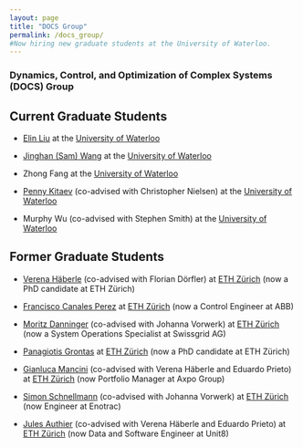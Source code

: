 ```yaml
---
layout: page
title: "DOCS Group"
permalink: /docs_group/
#Now hiring new graduate students at the University of Waterloo.
---
```


### Dynamics, Control, and Optimization of Complex Systems (DOCS) Group

## Current Graduate Students

- [Elin Liu](https://www.linkedin.com/in/elinliu2/?originalSubdomain=ca)
at the [University of Waterloo](https://uwaterloo.ca/electrical-computer-engineering/)

- [Jinghan (Sam) Wang](https://www.linkedin.com/in/jinghan-sam-wang/?originalSubdomain=ca) at the [University of Waterloo](https://uwaterloo.ca/electrical-computer-engineering/)

- Zhong Fang at the [University of Waterloo](https://uwaterloo.ca/electrical-computer-engineering/)

- [Penny Kitaev](https://www.linkedin.com/in/alex-kitaev/?originalSubdomain=ca)
(co-advised with Christopher Nielsen) at the [University of Waterloo](https://uwaterloo.ca/electrical-computer-engineering/)

- Murphy Wu (co-advised with Stephen Smith) at the [University of Waterloo](https://uwaterloo.ca/electrical-computer-engineering/)


## Former Graduate Students

- [Verena Häberle](https://control.ee.ethz.ch/people/profile.verena-haeberle.html) (co-advised with Florian Dörfler) at [ETH Zürich](https://control.ee.ethz.ch/) (now a PhD candidate at ETH Zürich)

- [Francisco Canales Perez](https://ch.linkedin.com/in/francisco-canales-perez?trk=public_profile_browsemap) at [ETH Zürich](https://control.ee.ethz.ch/)
(now a Control Engineer at ABB)

- [Moritz Danninger](https://ch.linkedin.com/in/moritz-danninger-7b9075206) (co-advised with Johanna Vorwerk) at [ETH Zürich](https://control.ee.ethz.ch/)
(now a System Operations Specialist at Swissgrid AG)

- [Panagiotis Grontas](https://ch.linkedin.com/in/panagiotis-grontas-4517b0184?challengeId=AQGj7S-mw_btlgAAAYHfkq0WLxcMk423Q8NZ-rU2p4IoMVZrkWTmuFOlRsKO25BmXdayGh1f9ZIt0jItaCAKnKYO7kXFK2Gbww&submissionId=3c190ec8-b3f5-ff16-6ff5-dbe3806d846c&challengeSource=AgEDv5-8G_AKuwAAAYHfktOjudFUdYZAX8KYU8oEUZ3OJnt2ApZn8tKL2TUDuBg&challegeType=AgE9UbE1HZJBSAAAAYHfktOmgi2TI2rsFEUR6JqDpkKhCs8fGk2cXLA&memberId=AgGB5AZOzNSoSQAAAYHfktOpbxIrc9FQOUYhidAUOGkm_gI&recognizeDevice=AgEJIz-VWDEnjwAAAYHfktOsXAXbkflPjJSxE0IE5ZeVw7F0a_h2) at [ETH Zürich](https://control.ee.ethz.ch/)
 (now a PhD candidate at ETH Zürich)

- [Gianluca Mancini](https://ch.linkedin.com/in/gianluca-mancini-1a2586b2)
(co-advised with Verena Häberle and Eduardo Prieto)
at [ETH Zürich](https://control.ee.ethz.ch/) (now Portfolio Manager at
Axpo Group)

- [Simon Schnellmann](https://ch.linkedin.com/in/simon-schnellmann)
(co-advised with Johanna Vorwerk) at [ETH Zürich](https://control.ee.ethz.ch/)
(now Engineer at Enotrac)

- [Jules Authier](https://www.linkedin.com/in/jules-authier-972105207/)
(co-advised with Verena Häberle and Eduardo Prieto) at
[ETH Zürich](https://control.ee.ethz.ch/)
(now Data and Software Engineer at Unit8)